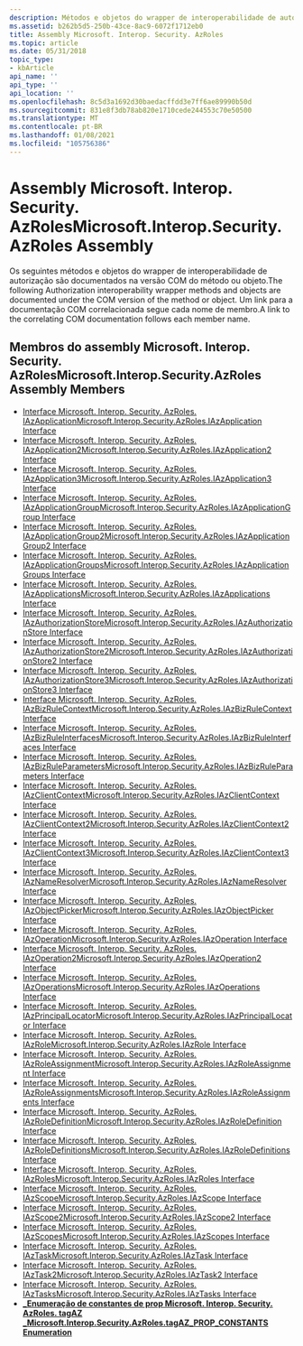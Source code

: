 ```yaml
---
description: Métodos e objetos do wrapper de interoperabilidade de autorização.
ms.assetid: b262b5d5-250b-43ce-8ac9-6072f1712eb0
title: Assembly Microsoft. Interop. Security. AzRoles
ms.topic: article
ms.date: 05/31/2018
topic_type:
- kbArticle
api_name: ''
api_type: ''
api_location: ''
ms.openlocfilehash: 8c5d3a1692d30baedacffdd3e7ff6ae89990b50d
ms.sourcegitcommit: 831e8f3db78ab820e1710cede244553c70e50500
ms.translationtype: MT
ms.contentlocale: pt-BR
ms.lasthandoff: 01/08/2021
ms.locfileid: "105756386"
---
```

# <a name="microsoftinteropsecurityazroles-assembly"></a><span data-ttu-id="2e065-103">Assembly Microsoft. Interop. Security. AzRoles</span><span class="sxs-lookup"><span data-stu-id="2e065-103">Microsoft.Interop.Security.AzRoles Assembly</span></span>

<span data-ttu-id="2e065-104">Os seguintes métodos e objetos do wrapper de interoperabilidade de autorização são documentados na versão COM do método ou objeto.</span><span class="sxs-lookup"><span data-stu-id="2e065-104">The following Authorization interoperability wrapper methods and objects are documented under the COM version of the method or object.</span></span> <span data-ttu-id="2e065-105">Um link para a documentação COM correlacionada segue cada nome de membro.</span><span class="sxs-lookup"><span data-stu-id="2e065-105">A link to the correlating COM documentation follows each member name.</span></span>

## <a name="microsoftinteropsecurityazroles-assembly-members"></a><span data-ttu-id="2e065-106">Membros do assembly Microsoft. Interop. Security. AzRoles</span><span class="sxs-lookup"><span data-stu-id="2e065-106">Microsoft.Interop.Security.AzRoles Assembly Members</span></span>

-   [<span data-ttu-id="2e065-107">Interface Microsoft. Interop. Security. AzRoles. IAzApplication</span><span class="sxs-lookup"><span data-stu-id="2e065-107">Microsoft.Interop.Security.AzRoles.IAzApplication Interface</span></span>](microsoft-interop-security-azroles-iazapplication-interface.md)
-   [<span data-ttu-id="2e065-108">Interface Microsoft. Interop. Security. AzRoles. IAzApplication2</span><span class="sxs-lookup"><span data-stu-id="2e065-108">Microsoft.Interop.Security.AzRoles.IAzApplication2 Interface</span></span>](microsoft-interop-security-azroles-iazapplication2-interface.md)
-   [<span data-ttu-id="2e065-109">Interface Microsoft. Interop. Security. AzRoles. IAzApplication3</span><span class="sxs-lookup"><span data-stu-id="2e065-109">Microsoft.Interop.Security.AzRoles.IAzApplication3 Interface</span></span>](microsoft-interop-security-azroles-iazapplication3-interface.md)
-   [<span data-ttu-id="2e065-110">Interface Microsoft. Interop. Security. AzRoles. IAzApplicationGroup</span><span class="sxs-lookup"><span data-stu-id="2e065-110">Microsoft.Interop.Security.AzRoles.IAzApplicationGroup Interface</span></span>](microsoft-interop-security-azroles-iazapplicationgroup-interface.md)
-   [<span data-ttu-id="2e065-111">Interface Microsoft. Interop. Security. AzRoles. IAzApplicationGroup2</span><span class="sxs-lookup"><span data-stu-id="2e065-111">Microsoft.Interop.Security.AzRoles.IAzApplicationGroup2 Interface</span></span>](microsoft-interop-security-azroles-iazapplicationgroup2-interface.md)
-   [<span data-ttu-id="2e065-112">Interface Microsoft. Interop. Security. AzRoles. IAzApplicationGroups</span><span class="sxs-lookup"><span data-stu-id="2e065-112">Microsoft.Interop.Security.AzRoles.IAzApplicationGroups Interface</span></span>](microsoft-interop-security-azroles-iazapplicationgroups-interface.md)
-   [<span data-ttu-id="2e065-113">Interface Microsoft. Interop. Security. AzRoles. IAzApplications</span><span class="sxs-lookup"><span data-stu-id="2e065-113">Microsoft.Interop.Security.AzRoles.IAzApplications Interface</span></span>](microsoft-interop-security-azroles-iazapplications-interface.md)
-   [<span data-ttu-id="2e065-114">Interface Microsoft. Interop. Security. AzRoles. IAzAuthorizationStore</span><span class="sxs-lookup"><span data-stu-id="2e065-114">Microsoft.Interop.Security.AzRoles.IAzAuthorizationStore Interface</span></span>](microsoft-interop-security-azroles-azauthorizationstore-interface.md)
-   [<span data-ttu-id="2e065-115">Interface Microsoft. Interop. Security. AzRoles. IAzAuthorizationStore2</span><span class="sxs-lookup"><span data-stu-id="2e065-115">Microsoft.Interop.Security.AzRoles.IAzAuthorizationStore2 Interface</span></span>](microsoft-interop-security-azroles-iazauthorizationstore2-interfac.md)
-   [<span data-ttu-id="2e065-116">Interface Microsoft. Interop. Security. AzRoles. IAzAuthorizationStore3</span><span class="sxs-lookup"><span data-stu-id="2e065-116">Microsoft.Interop.Security.AzRoles.IAzAuthorizationStore3 Interface</span></span>](microsoft-interop-security-azroles-iazauthorizationstore3-interfac.md)
-   [<span data-ttu-id="2e065-117">Interface Microsoft. Interop. Security. AzRoles. IAzBizRuleContext</span><span class="sxs-lookup"><span data-stu-id="2e065-117">Microsoft.Interop.Security.AzRoles.IAzBizRuleContext Interface</span></span>](microsoft-interop-security-azroles-azbizrulecontext-interface.md)
-   [<span data-ttu-id="2e065-118">Interface Microsoft. Interop. Security. AzRoles. IAzBizRuleInterfaces</span><span class="sxs-lookup"><span data-stu-id="2e065-118">Microsoft.Interop.Security.AzRoles.IAzBizRuleInterfaces Interface</span></span>](microsoft-interop-security-azroles-iazbizruleinterfaces-interface.md)
-   [<span data-ttu-id="2e065-119">Interface Microsoft. Interop. Security. AzRoles. IAzBizRuleParameters</span><span class="sxs-lookup"><span data-stu-id="2e065-119">Microsoft.Interop.Security.AzRoles.IAzBizRuleParameters Interface</span></span>](microsoft-interop-security-azroles-iazbizruleparameters-interface.md)
-   [<span data-ttu-id="2e065-120">Interface Microsoft. Interop. Security. AzRoles. IAzClientContext</span><span class="sxs-lookup"><span data-stu-id="2e065-120">Microsoft.Interop.Security.AzRoles.IAzClientContext Interface</span></span>](microsoft-interop-security-azroles-iazclientcontext-interface.md)
-   [<span data-ttu-id="2e065-121">Interface Microsoft. Interop. Security. AzRoles. IAzClientContext2</span><span class="sxs-lookup"><span data-stu-id="2e065-121">Microsoft.Interop.Security.AzRoles.IAzClientContext2 Interface</span></span>](microsoft-interop-security-azroles-iazclientcontext2-interface.md)
-   [<span data-ttu-id="2e065-122">Interface Microsoft. Interop. Security. AzRoles. IAzClientContext3</span><span class="sxs-lookup"><span data-stu-id="2e065-122">Microsoft.Interop.Security.AzRoles.IAzClientContext3 Interface</span></span>](microsoft-interop-security-azroles-iazclientcontext3-interface.md)
-   [<span data-ttu-id="2e065-123">Interface Microsoft. Interop. Security. AzRoles. IAzNameResolver</span><span class="sxs-lookup"><span data-stu-id="2e065-123">Microsoft.Interop.Security.AzRoles.IAzNameResolver Interface</span></span>](microsoft-interop-security-azroles-iaznameresolver-interface.md)
-   [<span data-ttu-id="2e065-124">Interface Microsoft. Interop. Security. AzRoles. IAzObjectPicker</span><span class="sxs-lookup"><span data-stu-id="2e065-124">Microsoft.Interop.Security.AzRoles.IAzObjectPicker Interface</span></span>](microsoft-interop-security-azroles-iazobjectpicker-interface.md)
-   [<span data-ttu-id="2e065-125">Interface Microsoft. Interop. Security. AzRoles. IAzOperation</span><span class="sxs-lookup"><span data-stu-id="2e065-125">Microsoft.Interop.Security.AzRoles.IAzOperation Interface</span></span>](microsoft-interop-security-azroles-iazoperation-interface.md)
-   [<span data-ttu-id="2e065-126">Interface Microsoft. Interop. Security. AzRoles. IAzOperation2</span><span class="sxs-lookup"><span data-stu-id="2e065-126">Microsoft.Interop.Security.AzRoles.IAzOperation2 Interface</span></span>](microsoft-interop-security-azroles-iazoperation2-interface.md)
-   [<span data-ttu-id="2e065-127">Interface Microsoft. Interop. Security. AzRoles. IAzOperations</span><span class="sxs-lookup"><span data-stu-id="2e065-127">Microsoft.Interop.Security.AzRoles.IAzOperations Interface</span></span>](microsoft-interop-security-azroles-iazoperations-interface.md)
-   [<span data-ttu-id="2e065-128">Interface Microsoft. Interop. Security. AzRoles. IAzPrincipalLocator</span><span class="sxs-lookup"><span data-stu-id="2e065-128">Microsoft.Interop.Security.AzRoles.IAzPrincipalLocator Interface</span></span>](microsoft-interop-security-azroles-iazprincipallocator-interface.md)
-   [<span data-ttu-id="2e065-129">Interface Microsoft. Interop. Security. AzRoles. IAzRole</span><span class="sxs-lookup"><span data-stu-id="2e065-129">Microsoft.Interop.Security.AzRoles.IAzRole Interface</span></span>](microsoft-interop-security-azroles-iazrole-interface.md)
-   [<span data-ttu-id="2e065-130">Interface Microsoft. Interop. Security. AzRoles. IAzRoleAssignment</span><span class="sxs-lookup"><span data-stu-id="2e065-130">Microsoft.Interop.Security.AzRoles.IAzRoleAssignment Interface</span></span>](microsoft-interop-security-azroles-iazroleassignment-interface.md)
-   [<span data-ttu-id="2e065-131">Interface Microsoft. Interop. Security. AzRoles. IAzRoleAssignments</span><span class="sxs-lookup"><span data-stu-id="2e065-131">Microsoft.Interop.Security.AzRoles.IAzRoleAssignments Interface</span></span>](microsoft-interop-security-azroles-iazroleassignments-interface.md)
-   [<span data-ttu-id="2e065-132">Interface Microsoft. Interop. Security. AzRoles. IAzRoleDefinition</span><span class="sxs-lookup"><span data-stu-id="2e065-132">Microsoft.Interop.Security.AzRoles.IAzRoleDefinition Interface</span></span>](microsoft-interop-security-azroles-iazroledefinition-interface.md)
-   [<span data-ttu-id="2e065-133">Interface Microsoft. Interop. Security. AzRoles. IAzRoleDefinitions</span><span class="sxs-lookup"><span data-stu-id="2e065-133">Microsoft.Interop.Security.AzRoles.IAzRoleDefinitions Interface</span></span>](microsoft-interop-security-azroles-iazroledefinitions-interface.md)
-   [<span data-ttu-id="2e065-134">Interface Microsoft. Interop. Security. AzRoles. IAzRoles</span><span class="sxs-lookup"><span data-stu-id="2e065-134">Microsoft.Interop.Security.AzRoles.IAzRoles Interface</span></span>](microsoft-interop-security-azroles-iazroles-interface.md)
-   [<span data-ttu-id="2e065-135">Interface Microsoft. Interop. Security. AzRoles. IAzScope</span><span class="sxs-lookup"><span data-stu-id="2e065-135">Microsoft.Interop.Security.AzRoles.IAzScope Interface</span></span>](microsoft-interop-security-azroles-iazscope-interface.md)
-   [<span data-ttu-id="2e065-136">Interface Microsoft. Interop. Security. AzRoles. IAzScope2</span><span class="sxs-lookup"><span data-stu-id="2e065-136">Microsoft.Interop.Security.AzRoles.IAzScope2 Interface</span></span>](microsoft-interop-security-azroles-iazscope2-interface.md)
-   [<span data-ttu-id="2e065-137">Interface Microsoft. Interop. Security. AzRoles. IAzScopes</span><span class="sxs-lookup"><span data-stu-id="2e065-137">Microsoft.Interop.Security.AzRoles.IAzScopes Interface</span></span>](microsoft-interop-security-azroles-iazscopes-interface.md)
-   [<span data-ttu-id="2e065-138">Interface Microsoft. Interop. Security. AzRoles. IAzTask</span><span class="sxs-lookup"><span data-stu-id="2e065-138">Microsoft.Interop.Security.AzRoles.IAzTask Interface</span></span>](microsoft-interop-security-azroles-iaztask-interface.md)
-   [<span data-ttu-id="2e065-139">Interface Microsoft. Interop. Security. AzRoles. IAzTask2</span><span class="sxs-lookup"><span data-stu-id="2e065-139">Microsoft.Interop.Security.AzRoles.IAzTask2 Interface</span></span>](microsoft-interop-security-azroles-iaztask2-interface.md)
-   [<span data-ttu-id="2e065-140">Interface Microsoft. Interop. Security. AzRoles. IAzTasks</span><span class="sxs-lookup"><span data-stu-id="2e065-140">Microsoft.Interop.Security.AzRoles.IAzTasks Interface</span></span>](microsoft-interop-security-azroles-iaztasks-interface.md)
-   [<span data-ttu-id="2e065-141">**\_Enumeração de constantes de prop Microsoft. Interop. Security. AzRoles. tagAZ \_**</span><span class="sxs-lookup"><span data-stu-id="2e065-141">**Microsoft.Interop.Security.AzRoles.tagAZ\_PROP\_CONSTANTS Enumeration**</span></span>](/windows/win32/api/azroles/ne-azroles-az_prop_constants)

 

 



